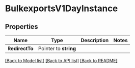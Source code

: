 # BulkexportsV1DayInstance

## Properties

Name | Type | Description | Notes
------------ | ------------- | ------------- | -------------
**RedirectTo** | Pointer to **string** |  |

[[Back to Model list]](../README.md#documentation-for-models) [[Back to API list]](../README.md#documentation-for-api-endpoints) [[Back to README]](../README.md)


